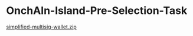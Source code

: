 # OnchAIn-Island-Pre-Selection-Task
[simplified-multisig-wallet.zip](https://github.com/user-attachments/files/20273325/simplified-multisig-wallet.zip)
